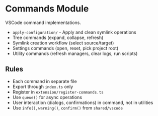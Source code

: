 # Commands Module

VSCode command implementations.

- `apply-configuration/` - Apply and clean symlink operations
- Tree commands (expand, collapse, refresh)
- Symlink creation workflow (select source/target)
- Settings commands (open, reset, pick project root)
- Utility commands (refresh managers, clear logs, run scripts)

## Rules

- Each command in separate file
- Export through `index.ts` only
- Register in `extension/register-commands.ts`
- Use `queue()` for async operations
- User interaction (dialogs, confirmations) in command, not in utilities
- Use `info()`, `warning()`, `confirm()` from `shared/vscode`
